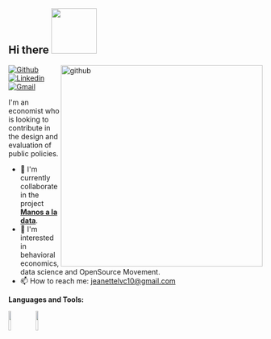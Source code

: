<h2> Hi there <img src="https://media.giphy.com/media/Wj7lNjMNDxSmc/giphy.gif" width="90" /></h2>  
 <img align="right" src="https://media.giphy.com/media/3owyp2SViuDIGh8YoM/giphy.gif" alt="github" width="400" height="400">

[![Github](https://img.shields.io/badge/-Github-000?style=flat&logo=Github&logoColor=white)](https://github.com/Jeanette2020)
[![Linkedin](https://img.shields.io/badge/-LinkedIn-blue?style=flat&logo=Linkedin&logoColor=white)](https://www.linkedin.com/in/jeanette-lucero-vivanco-cornelio-2739ba154/)
[![Gmail](https://img.shields.io/badge/-Gmail-c14438?style=flat&logo=Gmail&logoColor=white)](mailto:jeanettelvc10@gmail.com)

I'm an economist who is looking to contribute in the design and evaluation of public policies.

- 🤝 I'm currently collaborate in the project **[Manos a la data](https://github.com/manosaladata)**.
- 🎯 I'm interested in behavioral economics, data science and OpenSource Movement.
- 📫 How to reach me: jeanettelvc10@gmail.com

**Languages and Tools:**
<br />

<code><img width="10%" src="https://www.stata.com/includes/images/stata-logo-blue.svg"></code>
<code><img width="10%" src="https://rstudio.com/wp-content/uploads/2018/10/RStudio-Logo-Flat.png"></code>

<!--
* 1 version
<a href="https://www.linkedin.com/in/jeanette-lucero-vivanco-cornelio-2739ba154/">
  <img align="left" alt="Jeanette's LinkdeIN" width="100px" src="https://img.shields.io/badge/linkedin-%230077B5.svg?&style=for-the-badge&logo=linkedin&logoColor=white" />
</a> 
  <img align="right" src="https://media.giphy.com/media/H1f1T0tKK4jEfNt6MG/giphy.gif" alt="github" width="40%" height="20%">

**Jeanette2020/Jeanette2020** is a ✨ _special_ ✨ repository because its `README.md` (this file) appears on your GitHub profile.

Here are some ideas to get you started:

- 🔭 I’m currently working on ...
- 🌱 I’m currently learning ...
- 👯 I’m looking to collaborate on ...
- 🤔 I’m looking for help with ...
- 💬 Ask me about ...
- 📫 How to reach me: ...
- 😄 Pronouns: ...
- ⚡ Fun fact: ...
-->
